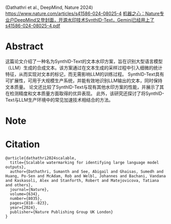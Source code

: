 (Dathathri et al., DeepMind, Nature 2024)
https://www.nature.com/articles/s41586-024-08025-4
[机器之心：Nature专业户DeepMind又登封面，开源水印技术SynthID-Text，Gemini已经用上了](https://mp.weixin.qq.com/s/_4gK9tUV6rHky_SGBTrp7w)
[s41586-024-08025-4.pdf](../attachments/s41586-024-08025-4.pdf)

# Abstract
这篇论文介绍了一种名为SynthID-Text的文本水印方案，旨在识别大型语言模型（LLM）生成的合成文本。该方案通过在文本生成的采样过程中引入细微的统计特征，从而实现对文本的标记，而无需影响LLM的训练过程。 SynthID-Text具有可扩展性，可用于大规模生产系统，并能有效地识别LLM输出的文本，同时保持文本质量。 论文还比较了SynthID-Text与现有其他水印方案的性能，并展示了其在检测精度和文本质量方面取得的优异表现。 此外，该研究还探讨了将SynthID-Text与LLM生产环境中的常见加速技术相结合的方法。

# Note


# Citation
```
@article{dathathri2024scalable,
  title={Scalable watermarking for identifying large language model outputs},
  author={Dathathri, Sumanth and See, Abigail and Ghaisas, Sumedh and Huang, Po-Sen and McAdam, Rob and Welbl, Johannes and Bachani, Vandana and Kaskasoli, Alex and Stanforth, Robert and Matejovicova, Tatiana and others},
  journal={Nature},
  volume={634},
  number={8035},
  pages={818--823},
  year={2024},
  publisher={Nature Publishing Group UK London}
}
```